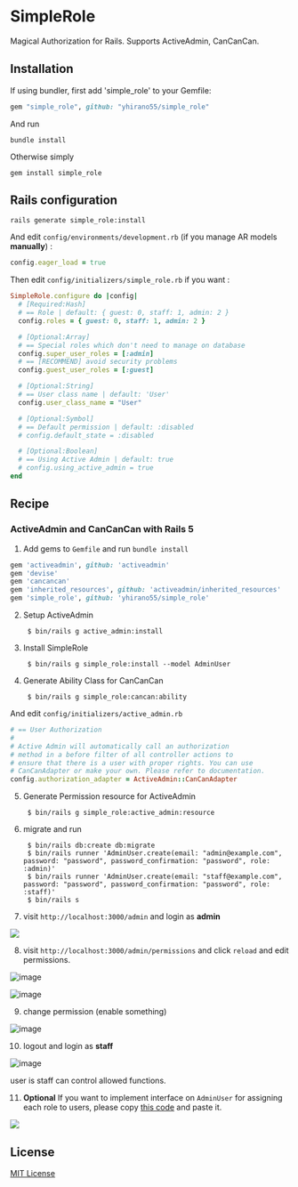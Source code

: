 # SimpleRole

Magical Authorization for Rails. Supports ActiveAdmin, CanCanCan.

## Installation

If using bundler, first add 'simple_role' to your Gemfile:

```ruby
gem "simple_role", github: "yhirano55/simple_role"
```

And run

    bundle install

Otherwise simply

    gem install simple_role

## Rails configuration

    rails generate simple_role:install

And edit `config/environments/development.rb` (if you manage AR models **manually**) :

```ruby
config.eager_load = true
```

Then edit `config/initializers/simple_role.rb` if you want :

```ruby
SimpleRole.configure do |config|
  # [Required:Hash]
  # == Role | default: { guest: 0, staff: 1, admin: 2 }
  config.roles = { guest: 0, staff: 1, admin: 2 }

  # [Optional:Array]
  # == Special roles which don't need to manage on database
  config.super_user_roles = [:admin]
  # == [RECOMMEND] avoid security problems
  config.guest_user_roles = [:guest]

  # [Optional:String]
  # == User class name | default: 'User'
  config.user_class_name = "User"

  # [Optional:Symbol]
  # == Default permission | default: :disabled
  # config.default_state = :disabled

  # [Optional:Boolean]
  # == Using Active Admin | default: true
  # config.using_active_admin = true
end
```

## Recipe

### ActiveAdmin and CanCanCan with Rails 5

1. Add gems to `Gemfile` and run `bundle install`

  ```ruby
  gem 'activeadmin', github: 'activeadmin'
  gem 'devise'
  gem 'cancancan'
  gem 'inherited_resources', github: 'activeadmin/inherited_resources'
  gem 'simple_role', github: 'yhirano55/simple_role'
  ```

2. Setup ActiveAdmin

        $ bin/rails g active_admin:install

3. Install SimpleRole

        $ bin/rails g simple_role:install --model AdminUser

4. Generate Ability Class for CanCanCan

        $ bin/rails g simple_role:cancan:ability

  And edit `config/initializers/active_admin.rb`

  ```ruby
  # == User Authorization
  #
  # Active Admin will automatically call an authorization
  # method in a before filter of all controller actions to
  # ensure that there is a user with proper rights. You can use
  # CanCanAdapter or make your own. Please refer to documentation.
  config.authorization_adapter = ActiveAdmin::CanCanAdapter
  ```

5. Generate Permission resource for ActiveAdmin

        $ bin/rails g simple_role:active_admin:resource

6. migrate and run

        $ bin/rails db:create db:migrate
        $ bin/rails runner 'AdminUser.create(email: "admin@example.com", password: "password", password_confirmation: "password", role: :admin)'
        $ bin/rails runner 'AdminUser.create(email: "staff@example.com", password: "password", password_confirmation: "password", role: :staff)'
        $ bin/rails s

7. visit `http://localhost:3000/admin` and login as **admin**

  ![](https://cloud.githubusercontent.com/assets/15371677/20375027/c5d6b04a-acbf-11e6-8c6c-943249841358.png)

8. visit `http://localhost:3000/admin/permissions` and click `reload` and edit permissions.

  ![image](https://cloud.githubusercontent.com/assets/15371677/20375052/efda8100-acbf-11e6-8b43-c7e170ef725a.png)

  ![image](https://cloud.githubusercontent.com/assets/15371677/20375076/0cc4e49a-acc0-11e6-8fd9-20e43ea7a16a.png)

9. change permission (enable something)

  ![image](https://cloud.githubusercontent.com/assets/15371677/20375131/7b484466-acc0-11e6-83a1-bd3777943008.png)

10. logout and login as **staff**

  ![image](https://cloud.githubusercontent.com/assets/15371677/20375154/9c856ece-acc0-11e6-87ab-468310629d20.png)

  user is staff can control allowed functions.

11. **Optional** If you want to implement interface on `AdminUser` for assigning each role to users, please copy [this code](https://github.com/yhirano55/simple_role/tree/master/lib/generators/simple_role/active_admin/templates/admin_user.rb) and paste it.

  ![](https://cloud.githubusercontent.com/assets/15371677/20375538/12f66a5c-acc3-11e6-974e-8a059c1702cc.png)

## License

[MIT License](http://opensource.org/licenses/MIT)
